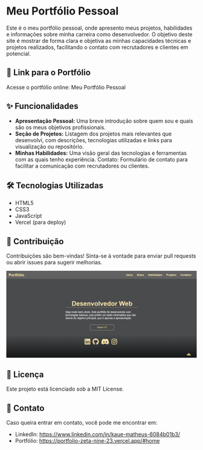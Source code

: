 # Meu Portfólio Pessoal
Este é o meu portfólio pessoal, onde apresento meus projetos, habilidades e informações sobre minha carreira como desenvolvedor. O objetivo deste site é mostrar de forma clara e objetiva as minhas capacidades técnicas e projetos realizados, facilitando o contato com recrutadores e clientes em potencial.

## 🔗 Link para o Portfólio
Acesse o portfólio online: Meu Portfólio Pessoal

## ✨ Funcionalidades
- **Apresentação Pessoal:** Uma breve introdução sobre quem sou e quais são os meus objetivos profissionais.
- **Seção de Projetos:** Listagem dos projetos mais relevantes que desenvolvi, com descrições, tecnologias utilizadas e links para visualização ou repositório.
- **Minhas Habilidades:** Uma visão geral das tecnologias e ferramentas com as quais tenho experiência.
Contato: Formulário de contato para facilitar a comunicação com recrutadores ou clientes.
## 🛠️ Tecnologias Utilizadas
- HTML5
- CSS3
- JavaScript
- Vercel (para deploy)

## 🤝 Contribuição
Contribuições são bem-vindas! Sinta-se à vontade para enviar pull requests ou abrir issues para sugerir melhorias.

![portfolio](/img/Portfolio.PNG)

## 📜 Licença
Este projeto está licenciado sob a MIT License.


## 📧 Contato
Caso queira entrar em contato, você pode me encontrar em:

- LinkedIn: https://www.linkedin.com/in/kaue-matheus-6084b01b3/
- Portfólio: https://portfolio-zeta-nine-23.vercel.app/#home
 
